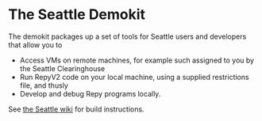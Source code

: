 The Seattle Demokit
=======

 The demokit packages up a set of tools for Seattle users and developers that allow you to

* Access VMs on remote machines, for example such assigned to you by the  Seattle Clearinghouse
* Run RepyV2 code on your local machine, using a supplied restrictions file, and thusly
* Develop and debug Repy programs locally. 

See [the Seattle wiki](https://seattle.poly.edu/wiki/BuildDemokit) for build instructions.
